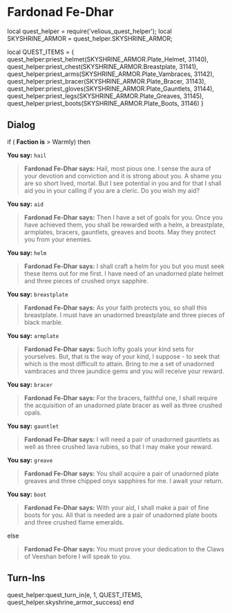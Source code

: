 # Fardonad Fe-Dhar


local quest_helper = require('velious_quest_helper');
local SKYSHRINE_ARMOR = quest_helper.SKYSHRINE_ARMOR;

local QUEST_ITEMS = {
  quest_helper:priest_helmet(SKYSHRINE_ARMOR.Plate_Helmet, 31140), 
  quest_helper:priest_chest(SKYSHRINE_ARMOR.Breastplate, 31141), 
  quest_helper:priest_arms(SKYSHRINE_ARMOR.Plate_Vambraces, 31142), 
  quest_helper:priest_bracer(SKYSHRINE_ARMOR.Plate_Bracer, 31143), 
  quest_helper:priest_gloves(SKYSHRINE_ARMOR.Plate_Gauntlets, 31144), 
  quest_helper:priest_legs(SKYSHRINE_ARMOR.Plate_Greaves, 31145), 
  quest_helper:priest_boots(SKYSHRINE_ARMOR.Plate_Boots, 31146) 
}

## Dialog

if ( **Faction is** > Warmly) then 


**You say:** `hail`




>**Fardonad Fe-Dhar says:** Hail, most pious one. I sense the aura of your devotion and conviction and it is strong about you. A shame you are so short lived, mortal. But I see potential in you and for that I shall aid you in your calling if you are a cleric. Do you wish my aid?


**You say:** `aid`




>**Fardonad Fe-Dhar says:** Then I have a set of goals for you. Once you have achieved them, you shall be rewarded with a helm, a breastplate, armplates, bracers, gauntlets, greaves and boots. May they protect you from your enemies.


**You say:** `helm`




>**Fardonad Fe-Dhar says:** I shall craft a helm for you but you must seek these items out for me first. I have need of an unadorned plate helmet and three pieces of crushed onyx sapphire.


**You say:** `breastplate`




>**Fardonad Fe-Dhar says:** As your faith protects you, so shall this breastplate. I must have an unadorned breastplate and three pieces of black marble.


**You say:** `armplate`




>**Fardonad Fe-Dhar says:** Such lofty goals your kind sets for yourselves. But, that is the way of your kind, I suppose - to seek that which is the most difficult to attain. Bring to me a set of unadorned vambraces and three jaundice gems and you will receive your reward.



**You say:** `bracer`




>**Fardonad Fe-Dhar says:** For the bracers, faithful one, I shall require the acquisition of an unadorned plate bracer as well as three crushed opals.


**You say:** `gauntlet`




>**Fardonad Fe-Dhar says:** I will need a pair of unadorned gauntlets as well as three crushed lava rubies, so that I may make your reward.


**You say:** `greave`




>**Fardonad Fe-Dhar says:** You shall acquire a pair of unadorned plate greaves and three chipped onyx sapphires for me. I await your return.


**You say:** `boot`




>**Fardonad Fe-Dhar says:** With your aid, I shall make a pair of fine boots for you. All that is needed are a pair of unadorned plate boots and three crushed flame emeralds.


else 


>**Fardonad Fe-Dhar says:** You must prove your dedication to the Claws of Veeshan before I will speak to you.

## Turn-Ins

quest_helper:quest_turn_in(e, 1, QUEST_ITEMS, quest_helper.skyshrine_armor_success)
end